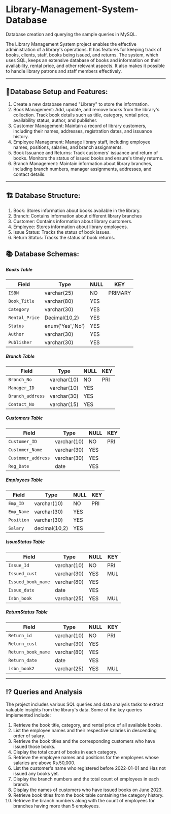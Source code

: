 # Library-Management-System-Database
Database creation and querying the sample queries in MySQL.
  
The Library Management System project enables the effective administration of a library's operations. It has features for keeping track of books, clients, 
staff, books being issued, and returns. The system, which uses SQL, keeps an extensive database of books and information on their availability, 
rental price, and other relevant aspects. It also makes it possible to handle library patrons and staff members effectively.

---

## 📑Database Setup and Features:
   1. Create a new database named "Library" to store the information.
   2. Book Management: Add, update, and remove books from the library's collection. Track book details such as title, category, rental price, availability
      status, author, and publisher. 
   3. Customer Management: Maintain a record of library customers, including their names, addresses, registration dates, and issuance history. 
   4. Employee Management: Manage library staff, including employee names, positions, salaries, and branch assignments. 
   5. Book Issuance and Returns: Track customers' issuance and return of books. Monitors the status of issued books and ensure's timely returns. 
   6. Branch Management: Maintain information about library branches, including branch numbers, manager assignments, addresses, and contact details.

---

## 🏗️ Database Structure:
  1. Book: Stores information about books available in the library.
  2. Branch: Contains information about different library branches
  3. Customer: Contains information about library customers.
  4. Employee: Stores information about library employees.
  5. Issue Status: Tracks the status of book issues. 
  6. Return Status: Tracks the status of book returns.

## 📚 Database Schemas:
  ##### Books Table
  | Field         | Type                | NULL  | KEY     |
  |---------------|---------------------|-------|---------|
  | `ISBN`        | varchar(25)         | NO    | PRIMARY |
  | `Book_Title`  | varchar(80)         | YES   |         |
  | `Category`    | varchar(30)         | YES   |         |
  | `Rental_Price`| Decimal(10,2)       | YES   |         |
  | `Status`      | enum('Yes','No')    | YES   |         |
  | `Author`      | varchar(30)         | YES   |         |
  | `Publisher`   | varchar(30)         | YES   |         |

   ##### Branch Table
   | Field           | Type          | NULL | KEY  |
   |-----------------|---------------|------|------|
   | `Branch_No`     | varchar(10)   | NO   | PRI  |
   | `Manager_ID`    | varchar(10)   | YES  |      |
   | `Branch_address`| varchar(30)   | YES  |      |
   | `Contact_No`    | varchar(15)   | YES  |      |

   ##### Customers Table
   | Field             | Type          | NULL | KEY  |
   |-------------------|---------------|------|------|
   | `Customer_ID`     | varchar(10)   | NO   | PRI  |
   | `Customer_Name`   | varchar(30)   | YES  |      |
   | `Customer_address`| varchar(30)   | YES  |      |
   | `Reg_Date`        | date          | YES  |      |

   ##### Employees Table 
   | Field        | Type          | NULL | KEY  |
   |--------------|---------------|------|------|
   | `Emp_ID`     | varchar(10)   | NO   | PRI  |
   | `Emp_Name`   | varchar(30)   | YES  |      |
   | `Position`   | varchar(30)   | YES  |      |
   | `Salary`     | decimal(10,2) | YES  |      |

   ##### IssueStatus Table
   | Field             | Type          | NULL | KEY  |
   |-------------------|---------------|------|------|
   | `Issue_Id`        | varchar(10)   | NO   | PRI  |
   | `Issued_cust`     | varchar(30)   | YES  | MUL  |
   | `Issued_book_name`| varchar(80)   | YES  |      |
   | `Issue_date`      | date          | YES  |      |
   | `Isbn_book`       | varchar(25)   | YES  | MUL  |

   ##### ReturnStatus Table
   | Field              | Type          | NULL | KEY  |
   |--------------------|---------------|------|------|
   | `Return_id`        | varchar(10)   | NO   | PRI  |
   | `Return_cust`      | varchar(30)   | YES  |      |
   | `Return_book_name` | varchar(80)   | YES  |      |
   | `Return_date`      | date          | YES  |      |
   | `isbn_book2`       | varchar(25)   | YES  | MUL  |
   
---
## ⁉️ Queries and Analysis 
The project includes various SQL queries and data analysis tasks to extract valuable insights from the library's data. Some of the key queries implemented include:
  1. Retrieve the book title, category, and rental price of all available books.
  2. List the employee names and their respective salaries in descending order of salary.
  3. Retrieve the book titles and the corresponding customers who have issued those books.
  4. Display the total count of books in each category.
  5. Retrieve the employee names and positions for the employees whose salaries are above Rs.50,000.
  6. List the customer's name who registered before 2022-01-01 and Has not issued any books yet.
  7. Display the branch numbers and the total count of employees in each branch.
  8. Display the names of customers who have issued books on June 2023.
  9. Retrieve book titles from the book table containing the category history.
  10. Retrieve the branch numbers along with the count of employees for branches having more than 5 employees.
